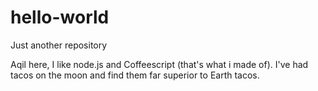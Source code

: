 # hello-world
Just another repository


Aqil here, I like node.js and Coffeescript (that's what i made of).
I've had tacos on the moon and find them far superior to Earth tacos.
